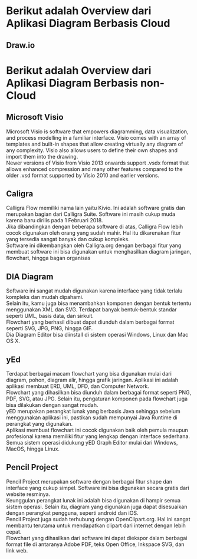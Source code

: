 <h1>Berikut adalah Overview dari Aplikasi Diagram Berbasis Cloud</h1>

<h2>Draw.io</h2>

<h1>Berikut adalah Overview dari Aplikasi Diagram Berbasis non-Cloud</h1>

<h2>Microsoft Visio</h2>
Microsoft Visio is software that empowers diagramming, data visualization, and process modelling in a familiar interface. Visio comes with an array of templates and built-in shapes that allow creating virtually any diagram of any complexity. Visio also allows users to define their own shapes and import them into the drawing.<br>
Newer versions of Visio from Visio 2013 onwards support .vsdx format that allows enhanced compression and many other features compared to the older .vsd format supported by Visio 2010 and earlier versions. 

<h2>Caligra</h2>
Calligra Flow memiliki nama lain yaitu Kivio. Ini adalah software gratis dan merupakan bagian dari Calligra Suite. Software ini masih cukup muda karena baru dirilis pada 1 Februari 2018.<br>
Jika dibandingkan dengan beberapa software di atas, Calligra Flow lebih cocok digunakan oleh orang yang sudah mahir. Hal itu dikarenakan fitur yang tersedia sangat banyak dan cukup kompleks.<br>
Software ini dikembangkan oleh Calligra.org dengan berbagai fitur yang membuat software ini bisa digunakan untuk menghasilkan diagram jaringan, flowchart, hingga bagan organisas<br>

<h2>DIA Diagram</h2>
Software ini sangat mudah digunakan karena interface yang tidak terlalu kompleks dan mudah dipahami.<br>
Selain itu, kamu juga bisa menambahkan komponen dengan bentuk tertentu menggunakan XML dan SVG. Terdapat banyak bentuk-bentuk standar seperti UML, basis data, dan sirkuit.<br>
Flowchart yang berhasil dibuat dapat diunduh dalam berbagai format seperti SVG, JPG, PNG, hingga GIF.<br>
Dia Diagram Editor bisa diinstall di sistem operasi Windows, Linux dan Mac OS X.<br>

<h2>yEd</h2>
Terdapat berbagai macam flowchart yang bisa digunakan mulai dari diagram, pohon, diagram alir, hingga grafik jaringan. Aplikasi ini adalah aplikasi membuat ERD, UML, DFD, dan Computer Network.<br>
Flowchart yang dihasilkan bisa diunduh dalam berbagai format seperti PNG, PDF, SVG, atau JPG. Selain itu, pengaturan komponen pada flowchart juga bisa dilakukan dengan sangat mudah.<br>
yED merupakan perangkat lunak yang berbasis Java sehingga sebelum menggunakan aplikasi ini, pastikan sudah mempunyai Java Runtime di perangkat yang digunakan.<br>
Aplikasi membuat flowchart ini cocok digunakan baik oleh pemula maupun profesional karena memiliki fitur yang lengkap dengan interface sederhana.
Semua sistem operasi didukung yED Graph Editor mulai dari Windows, MacOS, hingga Linux.<br>

<h2>Pencil Project</h2>
Pencil Project merupakan software dengan berbagai fitur shape dan interface yang cukup simpel. Software ini bisa digunakan secara gratis dari website resminya.<br>
Keunggulan perangkat lunak ini adalah bisa digunakan di hampir semua sistem operasi. Selain itu, diagram yang digunakan juga dapat disesuaikan dengan perangkat pengguna, seperti android dan iOS.<br>
Pencil Project juga sudah terhubung dengan OpenClipart.org. Hal ini sangat membantu terutama untuk mendapatkan clipart dari internet dengan lebih cepat.<br>
Flowchart yang dihasilkan dari software ini dapat diekspor dalam berbagai format file di antaranya Adobe PDF, teks Open Office, Inkspace SVG, dan link web.<br>
